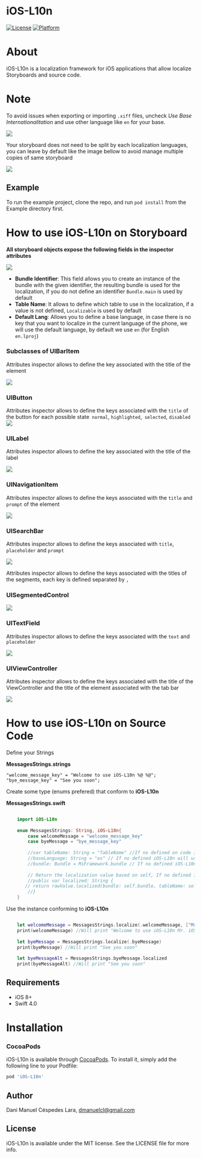 # iOS-L10n

[![License](https://img.shields.io/cocoapods/l/iOS-L10n.svg?style=flat)](http://cocoapods.org/pods/iOS-L10n)
[![Platform](https://img.shields.io/cocoapods/p/iOS-L10n.svg?style=flat)](http://cocoapods.org/pods/iOS-L10n)


# About
iOS-L10n is a localization framework for iOS applications that allow localize Storyboards and source code.

# Note
To avoid issues when exporting or importing `.xiff` files, uncheck *Use Base Internationalitation* and use other language like `en` for your base.

<img src="Screenshots/uncheckBaseInternationalitation.png"></img>

Your storyboard does not need to be split by each localization languages, you can leave by default like the image bellow to avoid manage multiple copies of same storyboard

<img src="Screenshots/storyboardNoLocalizable.png"></img>


## Example

To run the example project, clone the repo, and run `pod install` from the Example directory first.



# How to use iOS-L10n on Storyboard

**All storyboard objects expose the following fields in the inspector attributes**

<img src="Screenshots/nsObject.png"></img>

* **Bundle Identifier**: This field allows you to create an instance of the bundle with the given identifier, the resulting bundle is used for the localization, if you do not define an identifier `Bundle.main` is used by default
* **Table Name**: It allows to define which table to use in the localization, if a value is not defined, `Localizable`  is used by default
* **Default Lang**: Allows you to define a base language, in case there is no key that you want to localize in the current language of the phone, we will use the default language, by default we use `en` (for English` en.lproj`)


### Subclasses of UIBarItem

Attributes inspector allows to define the key associated with the title of the element

<img src="Screenshots/barItem.png"></img>


### UIButton

Attributes inspector allows to define the keys associated with the `title` of the button for each possible state` normal`, `highlighted`,` selected`, `disabled`
<img src="Screenshots/uiButton.png" ></img>

### UILabel
Attributes inspector allows to define the key associated with the title of the label

<img src="Screenshots/uiLabel.png"></img>

### UINavigationItem

Attributes inspector allows to define the keys associated with the `title` and` prompt` of the element

<img src="Screenshots/navigationItem.png"></img>

### UISearchBar

Attributes inspector allows to define the keys associated with `title`,` placeholder` and `prompt`

<img src="Screenshots/uiSearchBar.png"></img>


Attributes inspector allows to define the keys associated with the titles of the segments, each key is defined separated by `,`

### UISegmentedControl

<img src="Screenshots/segmentedControl.png"></img>

### UITextField

Attributes inspector allows to define the keys associated with the `text` and` placeholder`

<img src="Screenshots/uiTextField.png"></img>

### UIViewController

Attributes inspector allows to define the keys associated with the title of the ViewController and the title of the element associated with the tab bar

<img src="Screenshots/uiViewController.png"></img>

# How to use iOS-L10n on Source Code

Define your Strings

**MessagesStrings.strings**

````strings
"welcome_message_key" = "Welcome to use iOS-L10n %@ %@";
"bye_message_key" = "See you soon";

````

Create some type (enums prefered) that conform to **iOS-L10n**

**MessagesStrings.swift**

````swift

	import iOS-L10n
	
	enum MessagesStrings: String, iOS-L10n{
		case welcomeMessage = "welcome_message_key" 
		case byeMessage = "bye_message_key"
		
		//var tableName: String = "TableName" //If no defined on code iOS-L10n will infer the table name using the same name that this instance 'MessagesStrings'
		//baseLanguage: String = "es" // If no defined iOS-L10n will use by default 'en'
		//bundle: Bundle = MiFramework.bundle // If no defined iOS-L10n will use by default 'Bundle.main'
		
		// Return the localization value based on self, If no defined iOS-L10n will return the localized value based on this instance's values
		//public var localized: String {
       // return rawValue.localized(bundle: self.bundle, tableName: self.tableName, baseLanguage: self.baseLanguage)
    	//}
	}
````

Use the instance conforming to **iOS-L10n**

````swift

	let welcomeMessage = MessagesStrings.localize(.welcomeMessage, ["Mr.", "iOS Developer"])
	print(welcomeMessage) //Will print "Welcome to use iOS-L10n Mr. iOS Developer"
	
	let byeMessage = MessagesStrings.localize(.byeMessage)
	print(byeMessage) //Will print "See you soon"
	
	let byeMessageAlt = MessagesStrings.byeMessage.localized
	print(byeMessageAlt) //Will print "See you soon"

````

## Requirements

  - iOS 8+
  - Swift 4.0

# Installation 

### CocoaPods

iOS-L10n is available through [CocoaPods](http://cocoapods.org). To install
it, simply add the following line to your Podfile:

```ruby
pod 'iOS-L10n'
```


## Author

Dani Manuel Céspedes Lara, dmanuelcl@gmail.com

## License

iOS-L10n is available under the MIT license. See the LICENSE file for more info.
